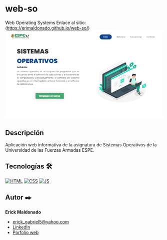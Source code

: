 # web-so
Web Operating Systems
Enlace al sitio: (https://erimaldonado.github.io/web-so/)
![Imagen del proyecto](https://github.com/EriMaldonado/web-so/blob/main/images/Web-SO.png?raw=true)

## Descripción
Aplicación web informativa de la asignatura de Sistemas Operativos de la Universidad de las Fuerzas Armadas ESPE.

## Tecnologías 🛠
[![HTML](https://img.shields.io/badge/HTML5-E34F26?style=for-the-badge&logo=html5&logoColor=white)](https://es.wikipedia.org/wiki/HTML5)
[![CSS](https://img.shields.io/badge/CSS3-1572B6?style=for-the-badge&logo=css3&logoColor=white)](https://es.wikipedia.org/wiki/CSS)
[![JS](https://img.shields.io/badge/JavaScript-F7DF1E?style=for-the-badge&logo=javascript&logoColor=black)](https://es.wikipedia.org/wiki/JavaScript)

## Autor ✒️
**Erick Maldonado**

* [erick_gabriel5@yahoo.com](erick_gabriel5@yahoo.com)
* [LinkedIn](https://www.linkedin.com/in/erickmaldonado1/)
* [Porfolio web]()

